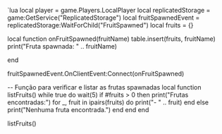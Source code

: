 
`lua
local player = game.Players.LocalPlayer
local replicatedStorage = game:GetService("ReplicatedStorage")
local fruitSpawnedEvent = replicatedStorage:WaitForChild("FruitSpawned")
local fruits = {} 

local function onFruitSpawned(fruitName)
    table.insert(fruits, fruitName)
    print("Fruta spawnada: " .. fruitName)
    
end


fruitSpawnedEvent.OnClientEvent:Connect(onFruitSpawned)

-- Função para verificar e listar as frutas spawnadas
local function listFruits()
    while true do
        wait(5) 
        if #fruits > 0 then
            print("Frutas encontradas:")
            for _, fruit in ipairs(fruits) do
                print("- " .. fruit)
            end
        else
            print("Nenhuma fruta encontrada.")
        end
    end
end


listFruits()
```

